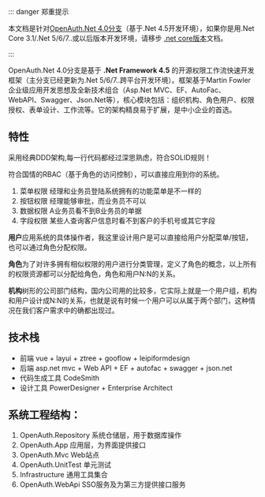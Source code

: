 ::: danger 郑重提示 

本文档是针对[OpenAuth.Net 4.0分支](https://gitee.com/yubaolee/OpenAuth.Net/tree/4.0/)（基于.Net 4.5开发环境），如果你是用.Net Core 3.1/.Net 5/6/7..或以后版本开发环境，请移步 [.net core版本](/core)文档。

:::

OpenAuth.Net 4.0分支是基于 **.Net Framework 4.5** 的开源权限工作流快速开发框架（主分支已经更新为.Net 5/6/7..跨平台开发环境）。框架基于Martin Fowler企业级应用开发思想及全新技术组合（Asp.Net MVC、EF、AutoFac、WebAPI、Swagger、Json.Net等），核心模块包括：组织机构、角色用户、权限授权、表单设计、工作流等。它的架构精良易于扩展，是中小企业的首选。

## 特性

采用经典DDD架构,每一行代码都经过深思熟虑，符合SOLID规则！

符合国情的RBAC（基于角色的访问控制），可以直接应用到你的系统。

1. 菜单权限  经理和业务员登陆系统拥有的功能菜单是不一样的
1. 按钮权限  经理能够审批，而业务员不可以
1. 数据权限  A业务员看不到B业务员的单据
1. 字段权限  某些人查询客户信息时看不到客户的手机号或其它字段

**用户**应用系统的具体操作者，我这里设计用户是可以直接给用户分配菜单/按钮，也可以通过角色分配权限。

**角色**为了对许多拥有相似权限的用户进行分类管理，定义了角色的概念，以上所有的权限资源都可以分配给角色，角色和用户N:N的关系。

**机构**树形的公司部门结构，国内公司用的比较多，它实际上就是一个用户组，机构和用户设计成N:N的关系，也就是说有时候一个用户可以从属于两个部门，这种情况在我们客户需求中的确都出现过。

## 技术栈
* 前端 vue + layui + ztree + gooflow + leipiformdesign
* 后端 asp.net mvc + Web API + EF + autofac + swagger + json.net
* 代码生成工具 CodeSmith
* 设计工具 PowerDesigner + Enterprise Architect

## 系统工程结构：
1. OpenAuth.Repository 系统仓储层，用于数据库操作
1. OpenAuth.App 应用层，为界面提供接口
1. OpenAuth.Mvc Web站点
1. OpenAuth.UnitTest 单元测试
1. Infrastructure 通用工具集合
1. OpenAuth.WebApi SSO服务及为第三方提供接口服务


